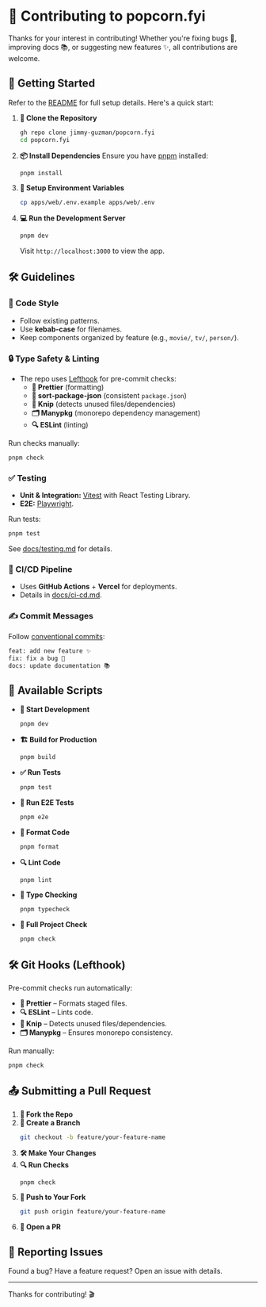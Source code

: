 # 🎥 Contributing to popcorn.fyi

Thanks for your interest in contributing! Whether you're fixing bugs 🐛, improving docs 📚, or suggesting new features ✨, all contributions are welcome.

## 🚀 Getting Started

Refer to the [README](./README.md) for full setup details. Here's a quick start:

1. **🔄 Clone the Repository**

   ```bash
   gh repo clone jimmy-guzman/popcorn.fyi
   cd popcorn.fyi
   ```

2. **📦 Install Dependencies**
   Ensure you have [pnpm](https://pnpm.io/installation) installed:

   ```bash
   pnpm install
   ```

3. **🔧 Setup Environment Variables**

   ```bash
   cp apps/web/.env.example apps/web/.env
   ```

4. **💻 Run the Development Server**

   ```bash
   pnpm dev
   ```

   Visit `http://localhost:3000` to view the app.

## 🛠 Guidelines

### **📝 Code Style**

- Follow existing patterns.
- Use **kebab-case** for filenames.
- Keep components organized by feature (e.g., `movie/`, `tv/`, `person/`).

### **🔒 Type Safety & Linting**

- The repo uses [Lefthook](https://github.com/evilmartians/lefthook) for pre-commit checks:
  - **🎨 Prettier** (formatting)
  - **📑 sort-package-json** (consistent `package.json`)
  - **🧹 Knip** (detects unused files/dependencies)
  - **🗂 Manypkg** (monorepo dependency management)
  - **🔍 ESLint** (linting)

Run checks manually:

```bash
pnpm check
```

### **✅ Testing**

- **Unit & Integration:** [Vitest](https://vitest.dev) with React Testing Library.
- **E2E:** [Playwright](https://playwright.dev).

Run tests:

```bash
pnpm test
```

See [docs/testing.md](./docs/testing.md) for details.

### **🔄 CI/CD Pipeline**

- Uses **GitHub Actions** + **Vercel** for deployments.
- Details in [docs/ci-cd.md](./docs/ci-cd.md).

### **✍️ Commit Messages**

Follow [conventional commits](https://www.conventionalcommits.org/en/v1.0.0/):

```bash
feat: add new feature ✨
fix: fix a bug 🐛
docs: update documentation 📚
```

## 📜 Available Scripts

- **🚀 Start Development**
  ```sh
  pnpm dev
  ```
- **🏗 Build for Production**
  ```sh
  pnpm build
  ```
- **✅ Run Tests**
  ```sh
  pnpm test
  ```
- **📸 Run E2E Tests**
  ```sh
  pnpm e2e
  ```
- **🎨 Format Code**
  ```sh
  pnpm format
  ```
- **🔍 Lint Code**
  ```sh
  pnpm lint
  ```
- **🔎 Type Checking**
  ```sh
  pnpm typecheck
  ```
- **🔄 Full Project Check**
  ```sh
  pnpm check
  ```

## 🛠 Git Hooks (Lefthook)

Pre-commit checks run automatically:

- **🎨 Prettier** – Formats staged files.
- **🔍 ESLint** – Lints code.
- **🧹 Knip** – Detects unused files/dependencies.
- **🗂 Manypkg** – Ensures monorepo consistency.

Run manually:

```sh
pnpm check
```

## 📤 Submitting a Pull Request

1. **🍴 Fork the Repo**
2. **🌿 Create a Branch**
   ```bash
   git checkout -b feature/your-feature-name
   ```
3. **🛠 Make Your Changes**
4. **🔍 Run Checks**
   ```bash
   pnpm check
   ```
5. **🚀 Push to Your Fork**
   ```bash
   git push origin feature/your-feature-name
   ```
6. **🔄 Open a PR**

## 🐞 Reporting Issues

Found a bug? Have a feature request? Open an issue with details.

---

Thanks for contributing! 🎬
